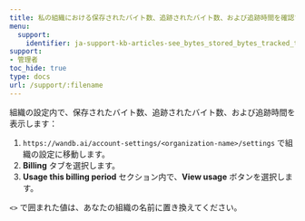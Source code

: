 ```yaml
---
title: 私の組織における保存されたバイト数、追跡されたバイト数、および追跡時間を確認するにはどうすればいいですか？
menu:
  support:
    identifier: ja-support-kb-articles-see_bytes_stored_bytes_tracked_tracked_hours_organization
support:
- 管理者
toc_hide: true
type: docs
url: /support/:filename
---
```


組織の設定内で、保存されたバイト数、追跡されたバイト数、および追跡時間を表示します：

1. `https://wandb.ai/account-settings/<organization-name>/settings` で組織の設定に移動します。
2. **Billing** タブを選択します。
3. **Usage this billing period** セクション内で、**View usage** ボタンを選択します。

`<>` で囲まれた値は、あなたの組織の名前に置き換えてください。